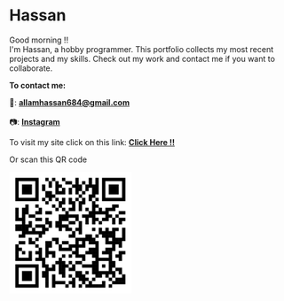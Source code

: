 # Hassan
Good morning !! <br>I'm Hassan, a hobby programmer. This portfolio collects my most recent projects and my skills. Check out my work and contact me if you want to collaborate.

<strong>To contact me:</strong>

📧: <a href="mailto: allamhassan684@gmail.com"><strong>allamhassan684@gmail.com</strong></a>
<br>
<br>
📷: <a href="https://www.instagram.com/hassuna_05/"><strong>Instagram</strong></a>

To visit my site click on this link: <a href="https://portfoliioo.github.io/h/"><strong>Click Here !!</strong></a>

Or scan this QR code

<img src="images/QRCode.png" width="220" height="220">
